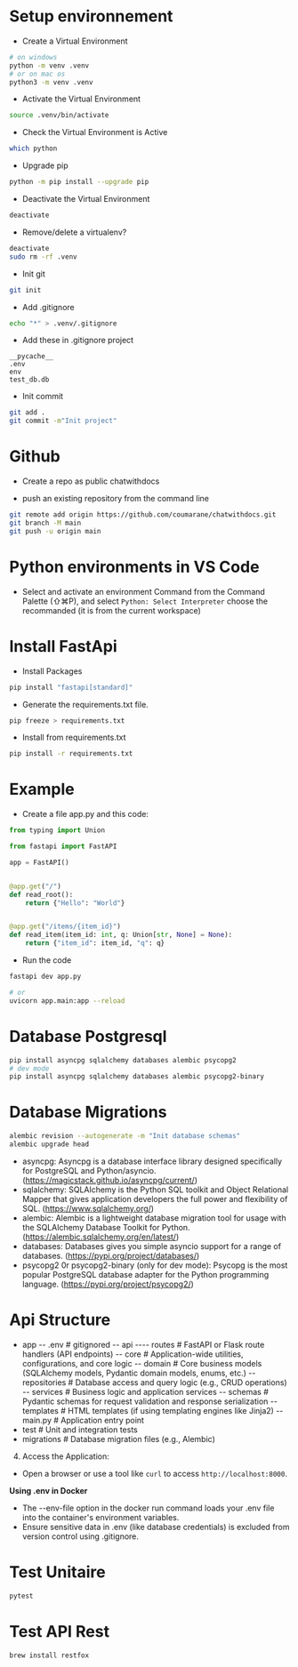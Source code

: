 # Setup environnement

- Create a Virtual Environment 
```bash
# on windows
python -m venv .venv
# or on mac os
python3 -m venv .venv
```

- Activate the Virtual Environment
```bash
source .venv/bin/activate
```

- Check the Virtual Environment is Active
```bash
which python
```

- Upgrade pip
```bash
python -m pip install --upgrade pip
```

- Deactivate the Virtual Environment
```bash
deactivate
```

- Remove/delete a virtualenv? 
```bash
deactivate
sudo rm -rf .venv
```

- Init git
```bash
git init
```

- Add .gitignore
```bash
echo "*" > .venv/.gitignore
```

- Add these in .gitignore project
```
__pycache__
.env
env
test_db.db
```

- Init commit
```bash
git add .
git commit -m"Init project"
```

# Github
- Create a repo as public 
chatwithdocs

- push an existing repository from the command line
```bash
git remote add origin https://github.com/coumarane/chatwithdocs.git
git branch -M main
git push -u origin main
```

# Python environments in VS Code
- Select and activate an environment
Command from the Command Palette (⇧⌘P), and select `Python: Select Interpreter` choose the recommanded (it is from the current workspace)


# Install FastApi
- Install Packages
```bash
pip install "fastapi[standard]"
```

- Generate the requirements.txt file.
```bash
pip freeze > requirements.txt
```

- Install from requirements.txt
```bash
pip install -r requirements.txt
```

# Example
- Create a file app.py and this code:
```python
from typing import Union

from fastapi import FastAPI

app = FastAPI()


@app.get("/")
def read_root():
    return {"Hello": "World"}


@app.get("/items/{item_id}")
def read_item(item_id: int, q: Union[str, None] = None):
    return {"item_id": item_id, "q": q}
```

- Run the code
```bash
fastapi dev app.py

# or
uvicorn app.main:app --reload
```


# Database Postgresql
```bash
pip install asyncpg sqlalchemy databases alembic psycopg2
# dev mode
pip install asyncpg sqlalchemy databases alembic psycopg2-binary
```

# Database Migrations
```bash
alembic revision --autogenerate -m "Init database schemas"
alembic upgrade head
```

* asyncpg: Asyncpg is a database interface library designed specifically for PostgreSQL and Python/asyncio. (https://magicstack.github.io/asyncpg/current/)
* sqlalchemy: SQLAlchemy is the Python SQL toolkit and Object Relational Mapper that gives application developers the full power and flexibility of SQL. (https://www.sqlalchemy.org/)
* alembic: Alembic is a lightweight database migration tool for usage with the SQLAlchemy Database Toolkit for Python. (https://alembic.sqlalchemy.org/en/latest/)
* databases: Databases gives you simple asyncio support for a range of databases. (https://pypi.org/project/databases/)
* psycopg2 0r psycopg2-binary (only for dev mode): Psycopg is the most popular PostgreSQL database adapter for the Python programming language. (https://pypi.org/project/psycopg2/)

# Api Structure
- app
  -- .env                     # gitignored
  -- api
    ---- routes               # FastAPI or Flask route handlers (API endpoints)
  -- core                     # Application-wide utilities, configurations, and core logic
  -- domain                   # Core business models (SQLAlchemy models, Pydantic domain models, enums, etc.)
  -- repositories             # Database access and query logic (e.g., CRUD operations)
  -- services                 # Business logic and application services
  -- schemas                  # Pydantic schemas for request validation and response serialization
  -- templates                # HTML templates (if using templating engines like Jinja2)
  -- main.py                     # Application entry point
- test                        # Unit and integration tests
- migrations                  # Database migration files (e.g., Alembic)

4. Access the Application:
* Open a browser or use a tool like `curl` to access `http://localhost:8000`.

**Using .env in Docker**
* The --env-file option in the docker run command loads your .env file into the container's environment variables.
* Ensure sensitive data in .env (like database credentials) is excluded from version control using .gitignore.

# Test Unitaire
```bash
pytest
```

# Test API Rest
```bash
brew install restfox
```